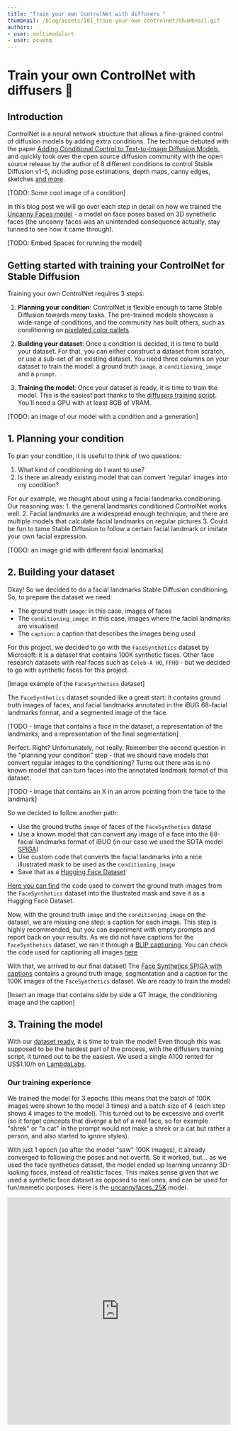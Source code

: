 ```yaml
---
title: "Train your own ControlNet with diffusers "
thumbnail: /blog/assets/101_train-your-own-controlnet/thumbnail.gif
authors:
- user: multimodalart
- user: pcuenq
---
```


# Train your own ControlNet with diffusers 🧨

<!-- {blog_metadata} -->
<!-- {authors} -->

## Introduction
ControlNet is a neural network structure that allows a fine-grained control of diffusion models by adding extra conditions. The technique debuted with the paper [Adding Conditional Control to Text-to-Image Diffusion Models](https://huggingface.co/papers/2302.05543), and quickly took over the open source diffusion community with the open source release by the author of 8 different conditions to control Stable Diffusion v1-5, including pose estimations, depth maps, canny edges, sketches [and more](https://huggingface.co/lllyasviel).

[TODO: Some cool image of a condition]

In this blog post we will go over each step in detail on how we trained the [Uncanny Faces model](#) - a model on face poses based on 3D synethetic faces (the uncanny faces was an unintended consequence actually, stay tunned to see how it came through).

[TODO: Embed Spaces for running the model] 

## Getting started with training your ControlNet for Stable Diffusion
Training your own ControlNet requires 3 steps: 
1. **Planning your condition**: ControlNet is flexible enough to tame Stable Diffusion towards many tasks. The pre-trained models showcase a wide-range of conditions, and the community has built others, such as conditioning on [pixelated color pallets](https://huggingface.co/thibaud/controlnet-sd21-color-diffusers).

2. **Building your dataset**: Once a condition is decided, it is time to build your dataset. For that, you can either construct a dataset from scratch, or use a sub-set of an existing dataset. You need three columns on your dataset to train the model: a ground truth `image`, a `conditioning_image` and a `prompt`. 

3. **Training the model**: Once your dataset is ready, it is time to train the model. This is the easiest part thanks to the [diffusers training script](https://github.com/huggingface/diffusers/tree/main/examples/controlnet). You'll need a GPU with at least 8GB of VRAM.

[TODO: an image of our model with a condition and a generation]

## 1. Planning your condition
To plan your condition, it is useful to think of two questions: 
1. What kind of conditioning do I want to use?
2. Is there an already existing model that can convert 'regular' images into my condition?

For our example, we thought about using a facial landmarks conditioning. Our reasoning was: 1. the general landmarks conditioned ControlNet works well. 2. Facial landmarks are a widespread enough technique, and there are multiple models that calculate facial landmarks on regular pictures 3. Could be fun to tame Stable Diffusion to follow a certain facial landmark or imitate your own facial expression.

[TODO: an image grid with different facial landmarks]

## 2. Building your dataset
Okay! So we decided to do a facial landmarks Stable Diffusion conditioning. So, to prepare the dataset we need: 
- The ground truth `image`: in this case, images of faces
- The `conditioning_image`: in this case, images where the facial landmarks are visualised
- The `caption`: a caption that describes the images being used

For this project, we decided to go with the `FaceSynthetics` dataset by Microsoft: it is a dataset that contains 100K synthetic faces. Other face research datasets with real faces such as `Celeb-A HQ`, `FFHQ` - but we decided to go with synthetic faces for this project.

[Image example of the `FaceSynthetics` dataset]

The `FaceSynthetics` dataset sounded like a great start: it contains ground truth images of faces, and facial landmarks annotated in the iBUG 68-facial landmarks format, and a segmented image of the face. 

[TODO - Image that contains a face in the dataset, a representation of the landmarks, and a representation of the final segmentation]

Perfect. Right? Unfortunately, not really. Remember the second question in the "planning your condition" step - that we should have models that convert regular images to the conditioning? Turns out there was is no known model that can turn faces into the annotated landmark format of this dataset.

[TODO - Image that contains an X in an arrow pointing from the face to the landmark]

So we decided to follow another path:
- Use the ground truths `image` of faces of the `FaceSynthetics` datase
- Use a known model that can convert any image of a face into the 68-facial landmarks format of iBUG (in our case we used the SOTA model [SPIGA](https://github.com/andresprados/SPIGA))
- Use custom code that converts the facial landmarks into a nice illustrated mask to be used as the `conditioning_image`
- Save that as a [Hugging Face Dataset](https://huggingface.co/docs/datasets/indexx)

[Here you can find](https://huggingface.co/datasets/pcuenq/face_synthetics_spiga) the code used to convert the ground truth images from the `FaceSynthetics` dataset into the illustrated mask and save it as a Hugging Face Dataset.

Now, with the ground truth `image` and the `conditioning_image` on the dataset, we are missing one step: a caption for each image. This step is highly recommended, but you can experiment with empty prompts and report back on your results. As we did not have captions for the `FaceSynthetics` dataset, we ran it through a [BLIP captioning](https://huggingface.co/docs/transformers/model_doc/blip). You can check the code used for captioning all images [here](https://huggingface.co/datasets/multimodalart/facesyntheticsspigacaptioned)

With that, we arrived to our final dataset! The [Face Synthetics SPIGA with captions](https://huggingface.co/datasets/multimodalart/facesyntheticsspigacaptioned) contains a ground truth image, segmentation and a caption for the 100K images of the `FaceSynthetics` dataset. We are ready to train the model!

[Insert an image that contains side by side a GT Image, the conditioning image and the caption]

## 3. Training the model
With our [dataset ready](https://huggingface.co/datasets/multimodalart/facesyntheticsspigacaptioned), it is time to train the model! Even though this was supposed to be the hardest part of the process, with the diffusers training script, it turned out to be the easiest. We used a single A100 rented for US$1.10/h on [LambdaLabs](https://lambdalabs.com). 

### Our training experience
We trained the model for 3 epochs (this means that the batch of 100K images were shown to the model 3 times) and a batch size of 4 (each step shows 4 images to the model). This turned out to be excessive and overfit (so it forgot concepts that diverge a bit of a real face, so for example "shrek" or "a cat" in the prompt would not make a shrek or a cat but rather a person, and also started to ignore styles). 

With just 1 epoch (so after the model "saw" 100K images), it already converged to following the poses and not overfit. So it worked, but... as we used the face synthetics dataset, the model ended up learning uncanny 3D-looking faces, instead of realistic faces. This makes sense given that we used a synthetic face dataset as opposed to real ones, and can be used for fun/memetic purposes. Here is the [uncannyfaces_25K](https://huggingface.co/multimodalart/uncannyfaces_25K) model. 

<iframe src="https://wandb.ai/apolinario/controlnet/reports/ControlNet-Uncanny-Faces-Training--VmlldzozODcxNDY0" style="border:none;height:512px;width:100%">
In this interactive table you can play with the dial below to go over how many training steps the model went through and how it affects the training process. At around 15K steps, it already started learning the poses. And it matured around 25K steps. Here 

### How did we do the training

All we had to do was, install the dependencies:
```shell
pip install git+https://github.com/huggingface/diffusers.git transformers accelerate xformers==0.0.16 wandb
huggingface-cli login
wandb login 
```

And then run the [train_controlnet.py](https://github.com/huggingface/diffusers/blob/main/examples/controlnet/train_controlnet.py) code
```shell
!accelerate launch train_controlnet.py \
 --pretrained_model_name_or_path="stabilityai/stable-diffusion-2-1-base" \
 --output_dir="model_out" \
 --dataset_name=multimodalart/facesyntheticsspigacaptioned \
 --conditioning_image_column=spiga_seg \
 --image_column=image \
 --caption_column=image_caption \
 --resolution=512 \
 --learning_rate=1e-5 \
 --validation_image "./face_landmarks1.jpeg" "./face_landmarks2.jpeg" "./face_landmarks3.jpeg" \
 --validation_prompt "High-quality close-up dslr photo of man wearing a hat with trees in the background" "Girl smiling, professional dslr photograph, dark background, studio lights, high quality" "Portrait of a clown face, oil on canvas, bittersweet expression" \
 --train_batch_size=4 \
 --num_train_epochs=3 \
 --tracker_project_name="controlnet" \
 --enable_xformers_memory_efficient_attention \
 --checkpointing_steps=5000 \
 --validation_steps=5000 \
 --report_to wandb \
 --push_to_hub
```

Let's break down some of the settings, and also let's go over some optimisation tips for going as low as 8GB of VRAM for training.
- `pretrained_model_name_or_path`: The Stable Diffusion base model you would like to use
- `output_dir`: The directory you would like your model to be saved
- `dataset_name`: The dataset that will be used for training. In our case [Face Synthetics SPIGA with captions](https://huggingface.co/datasets/multimodalart/facesyntheticsspigacaptioned)
- `conditioning_image_column`: The name of the column in your dataset that contains the conditioning image (in our case `spiga_seg`)
- `image_column`: The name of the colunn in your dataset that contains the ground truth image (in our case `image`)
- `caption_column`: The name of the column in your dataset that contains the caption of tha image (in our case `image_caption`)
- `resolution`: The resolution of both the conditioning and ground truth images (in our case `512x512`)
- `learning_rate`: The learing rate. We found out that `1e-5` worked well for this examples, but you may experiment with different values ranging between `1e-4` and `2e-6`, for example.
- `validation_image`: This is for you to take a sneak peak during training! The validation images will be ran for every amount of `validation_steps` so you can see how your training is going. Insert here a local path to an arbitrary number of conditioning images
- `validation_prompt`: A prompt to be ran togehter with your validation image. Can be anything that can test if your model is training well
- `train_batch_size`: This is the size of the training batch to fit the GPU. We can afford `4` due to having an A100, but if you have a GPU with lower VRAM we recommend bringing this value down to `1`.
- `num_train_epochs`: Each epoch corresponds to how many times the images in the training set will be "seen" by the model. We experimented with 3 epochs, but turns out the best results required just a bit more than 1 epoch, with 3 epochs our model overfit.
- `checkpointing_steps`: Save an intermediary checkpoint every `x` steps (in our case `5000`). So from the total `75000` steps that the 3 epochs were used, a checkpoint was saved. 
- `validation_steps`: Every `x` steps the `validaton_prompt` and the `validation_image` are ran. 
- `report_to` where to report your training to. Here we used Weights and Biases, which gave us [this nice report]().
But reducing the `train_batch_size` from `4` to `1` may not be enough for the training to fit a small GPU, here are some additional parameters to add for each GPU VRAM size: 
- `push_to_hub` a parameter to push the final trained model to the Hugging Face Hub.

### Fitting on a 16GB VRAM GPU
```shell 
pip install bitsandbytes

--train_batch_size=1 \
--gradient_accumulation_steps=4 \
--gradient_checkpointing \
--use_8bit_adam
```

The combination of a batch size of 1 with 4 gradient accumulation steps is equivalent to using the original batch size of 4 we used in our example. In addition, we enabled gradient checkpointing and 8-bit Adam for additional memory savings.

### Fitting on a 12GB VRAM GPU
```shell
--gradient_accumulation_steps=4 \
--gradient_checkpointing \
--use_8bit_adam
--set_grads_to_none
```

### Fitting on a 8GB VRAM GPU
Please follow [our guide here](https://github.com/huggingface/diffusers/tree/main/examples/controlnet#training-on-an-8-gb-gpu)

## 4. Conclusion!
This experience of training a ControlNet was a lot of fun. We succesfully trained a model that can follow real face poses - however it learned to make uncanny 3D faces instead of real 3D faces because this was the dataset it was trained on, which has its own charm and flare. 

As for next steps for us - in order to create realistically looking faces, while still not using a real face dataset, one idea is running the entire `FaceSynthetics` dataset through Stable Diffusion Image2Imaage, converting the 3D-looking faces into realistically looking ones, and then trainign another ControlNet.